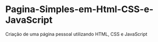 # Pagina-Simples-em-Html-CSS-e-JavaScript
Criação de uma página pessoal utilizando HTML, CSS e JavaScript
